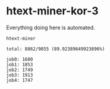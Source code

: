 # htext-miner-kor-3

Everything doing here is automated.

```
htext-miner

total: 8862/9855 (89.92389649923896%)

job0: 1600
job1: 1853
job2: 1749
job3: 1913
job4: 1747
```